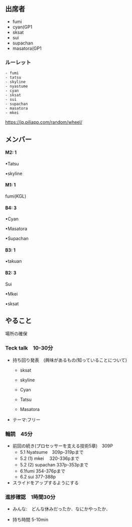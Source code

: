 ## 出席者

- fumi
- cyan(GP1
- sksat
- sui
- supachan
- masatora(GP1



### ルーレット

```
- fumi
- tatsu
- skyline
- nyastume
- cyan
- sksat
- sui
- supachan
- masatora
- mkei
```

https://jp.piliapp.com/random/wheel/

## メンバー

#### M2: 1

•Tatsu

•skyline

#### M1: 1

fumi(KGL)

#### B4: 3

•Cyan

•Masatora

•Supachan

#### B3: 1

•takuan

#### B2: 3

Sui

•Mkei

•sksat



## やること

場所の確保

### Teck talk　10-30分

- 持ち回り発表　(興味があるもの/知っていることについて)

  - sksat

  - skyline
  - Cyan
  - Tatsu
  - Masatora

- テーマ:フリー



### 輪読　45分

- 前回の続き(プロセッサーを支える技術5章)　309P
  - 5.1 Nyatsume　309p-319pまで
  -  5.2 (1) mkei 　320-336pまで
  - 5.2 (2) supachan 337p-353pまで
  - 6.1fumi 354-376pまで
  - 6.2 sui 377-388p
- スライドをアップするようにする



### 進捗確認　1時間30分

- みんな:　どんな休みだったか．なにかやったか．

- 持ち時間 5-10min
